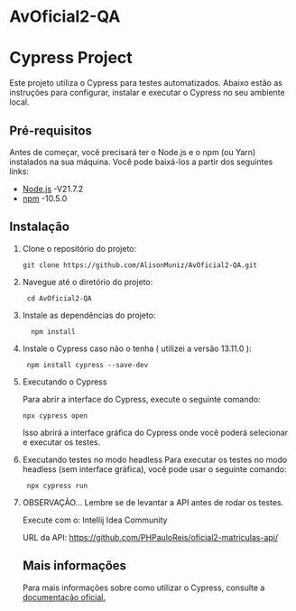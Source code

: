 # AvOficial2-QA
# Cypress Project

Este projeto utiliza o Cypress para testes automatizados. Abaixo estão as instruções para configurar, instalar e executar o Cypress no seu ambiente local.

## Pré-requisitos

Antes de começar, você precisará ter o Node.js e o npm (ou Yarn) instalados na sua máquina. Você pode baixá-los a partir dos seguintes links:

- [Node.js](https://nodejs.org/) -V21.7.2
- [npm](https://www.npmjs.com/) -10.5.0

## Instalação

1. Clone o repositório do projeto:
    ```
    git clone https://github.com/AlisonMuniz/AvOficial2-QA.git
    ```
3. Navegue até o diretório do projeto:
   ```
    cd AvOficial2-QA
    ```
4. Instale as dependências do projeto:
    ```
      npm install
    ```
5. Instale o Cypress caso não o tenha ( utilizei a versão 13.11.0 ):
     ```
      npm install cypress --save-dev
     ```
7. Executando o Cypress

    Para abrir a interface do Cypress, execute o seguinte comando:
      ```
      npx cypress open
      ```
    Isso abrirá a interface gráfica do Cypress onde você poderá selecionar e executar os testes.

9. Executando testes no modo headless
    Para executar os testes no modo headless (sem interface gráfica), você pode usar o seguinte comando:
     ```
      npx cypress run
     ```
10. OBSERVAÇÃO...
    Lembre se de levantar a API antes de rodar os testes.
    
    Execute com o: Intellij Idea Community
    
    URL da API: https://github.com/PHPauloReis/oficial2-matriculas-api/

    
    ## Mais informações
    Para mais informações sobre como utilizar o Cypress, consulte a <a href="https://docs.cypress.io/guides/overview/why-cypress/">documentação oficial.</a>
